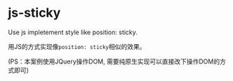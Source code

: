 # js-sticky
Use js impletement style like position: sticky.

用JS的方式实现像`position: sticky`相似的效果。

(PS：本案例使用JQuery操作DOM, 需要纯原生实现可以直接改下操作DOM的方式即可)
